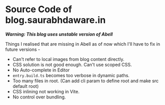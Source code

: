 # Source Code of blog.saurabhdaware.in

***Warning: This blog uses unstable version of Abell***

Things I realised that are missing in Abell as of now which I'll have to fix in future versions -
- Can't refer to local images from blog content directly. 
- CSS solution is not good enough. Can't use scoped CSS.
- No Auto-complete in Editor
- `entry.build.ts` becomes too verbose in dynamic paths.
- Too many files in root. (Can add cli param to define root and make src default root)
- CSS inlining not working in Vite.
- No control over bundling.

